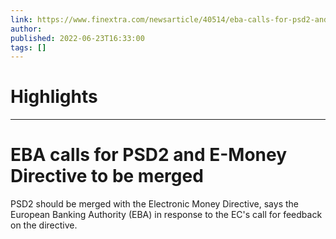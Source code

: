 ```yaml
---
link: https://www.finextra.com/newsarticle/40514/eba-calls-for-psd2-and-e-money-directive-to-be-merged?utm_medium=rssfinextra&utm_source=finextrafeed
author: 
published: 2022-06-23T16:33:00
tags: []
---
```

# Highlights


---
# EBA calls for PSD2 and E-Money Directive to be merged
PSD2 should be merged with the Electronic Money Directive, says the European Banking Authority (EBA) in response to the EC's call for feedback on the directive.